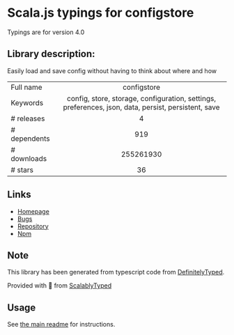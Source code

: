 
# Scala.js typings for configstore

Typings are for version 4.0

## Library description:
Easily load and save config without having to think about where and how

|                    |                 |
| ------------------ | :-------------: |
| Full name          | configstore |
| Keywords           | config, store, storage, configuration, settings, preferences, json, data, persist, persistent, save |
| # releases         | 4 |
| # dependents       | 919 |
| # downloads        | 255261930 |
| # stars            | 36 |

## Links
- [Homepage](https://github.com/yeoman/configstore#readme)
- [Bugs](https://github.com/yeoman/configstore/issues)
- [Repository](https://github.com/yeoman/configstore)
- [Npm](https://www.npmjs.com/package/configstore)
    


## Note
This library has been generated from typescript code from [DefinitelyTyped](https://definitelytyped.org).

Provided with :purple_heart: from [ScalablyTyped](https://github.com/oyvindberg/ScalablyTyped)

## Usage
See [the main readme](../../readme.md) for instructions.


